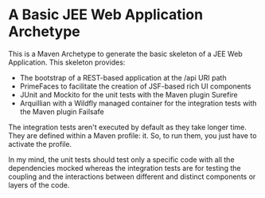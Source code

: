 # A Basic JEE Web Application Archetype

This is a Maven Archetype to generate the basic skeleton of a JEE Web Application.
This skeleton provides:
*   The bootstrap of a REST-based application at the /api URI path
*   PrimeFaces to facilitate the creation of JSF-based rich UI components
*   JUnit and Mockito for the unit tests with the Maven plugin Surefire
*   Arquillian with a Wildfly managed container for the integration tests with the Maven plugin Failsafe

The integration tests aren't executed by default as they take longer time. They are defined within a Maven profile: it.
So, to run them, you just have to activate the profile.

In my mind, the unit tests should test only a specific code with all the dependencies mocked whereas the integration tests
are for testing the coupling and the interactions between different and distinct components or layers of the code.
